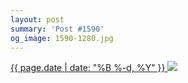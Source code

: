 ```yaml
---
layout: post
summary: 'Post #1590'
og_image: 1590-1280.jpg
---
```


<p>
 <time>
  <a href="/1590">
   {{ page.date | date: "%B %-d, %Y" }}
  </a>
 </time>
 <a href="/1590">
  <img data-taken="2/7/2022" sizes="(min-width: 700px) 50vw, calc(100vw - 2rem)" src="{{ site.assets_url }}/1590-640.jpg" srcset="{{ site.assets_url }}/1590-320.jpg 320w, {{ site.assets_url }}/1590-640.jpg 640w, {{ site.assets_url }}/1590-960.jpg 960w, {{ site.assets_url }}/1590-1280.jpg 1280w"/>
 </a>
</p>
